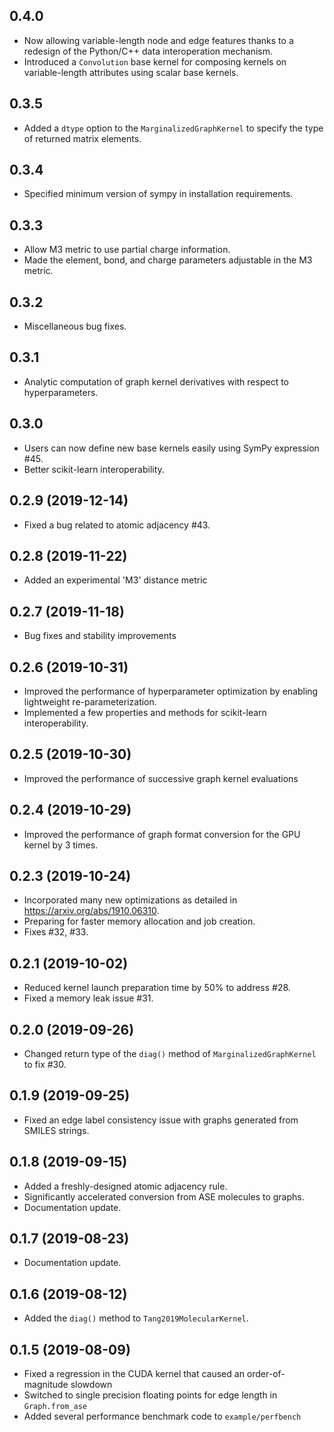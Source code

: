 ## 0.4.0
- Now allowing variable-length node and edge features thanks to a redesign of
  the Python/C++ data interoperation mechanism.
- Introduced a `Convolution` base kernel for composing kernels on
  variable-length attributes using scalar base kernels.

## 0.3.5
- Added a `dtype` option to the `MarginalizedGraphKernel` to specify the type of returned matrix elements.

## 0.3.4
- Specified minimum version of sympy in installation requirements.

## 0.3.3
- Allow M3 metric to use partial charge information.
- Made the element, bond, and charge parameters adjustable in the M3 metric.

## 0.3.2
- Miscellaneous bug fixes.

## 0.3.1
- Analytic computation of graph kernel derivatives with respect to hyperparameters.

## 0.3.0
- Users can now define new base kernels easily using SymPy expression #45.
- Better scikit-learn interoperability.

## 0.2.9 (2019-12-14)
- Fixed a bug related to atomic adjacency #43.

## 0.2.8 (2019-11-22)
- Added an experimental 'M3' distance metric

## 0.2.7 (2019-11-18)
- Bug fixes and stability improvements

## 0.2.6 (2019-10-31)
- Improved the performance of hyperparameter optimization by enabling lightweight re-parameterization.
- Implemented a few properties and methods for scikit-learn interoperability.

## 0.2.5 (2019-10-30)
- Improved the performance of successive graph kernel evaluations

## 0.2.4 (2019-10-29)
- Improved the performance of graph format conversion for the GPU kernel by 3 times.

## 0.2.3 (2019-10-24)
- Incorporated many new optimizations as detailed in https://arxiv.org/abs/1910.06310.
- Preparing for faster memory allocation and job creation.
- Fixes #32, #33.

## 0.2.1 (2019-10-02)
- Reduced kernel launch preparation time by 50% to address #28.
- Fixed a memory leak issue #31.

## 0.2.0 (2019-09-26)
- Changed return type of the `diag()` method of `MarginalizedGraphKernel` to fix #30.

## 0.1.9 (2019-09-25)
- Fixed an edge label consistency issue with graphs generated from SMILES strings.

## 0.1.8 (2019-09-15)
- Added a freshly-designed atomic adjacency rule.
- Significantly accelerated conversion from ASE molecules to graphs.
- Documentation update.

## 0.1.7 (2019-08-23)
- Documentation update.

## 0.1.6 (2019-08-12)
- Added the `diag()` method to `Tang2019MolecularKernel`.

## 0.1.5 (2019-08-09)
- Fixed a regression in the CUDA kernel that caused an order-of-magnitude slowdown
- Switched to single precision floating points for edge length in `Graph.from_ase`
- Added several performance benchmark code to `example/perfbench`
